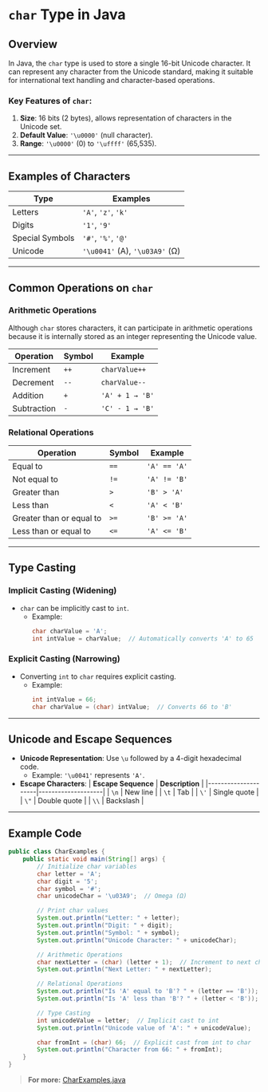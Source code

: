 # `char` Type in Java

## Overview
In Java, the `char` type is used to store a single 16-bit Unicode character. It can represent any character from the Unicode standard, making it suitable for international text handling and character-based operations.

### Key Features of `char`:
1. **Size**: 16 bits (2 bytes), allows representation of characters in the Unicode set.
2. **Default Value**: `'\u0000'` (null character).
3. **Range**: `'\u0000'` (0) to `'\uffff'` (65,535).

---

## Examples of Characters
| **Type**       | **Examples**               |
|-----------------|----------------------------|
| Letters         | `'A'`, `'z'`, `'k'`       |
| Digits          | `'1'`, `'9'`              |
| Special Symbols | `'#'`, `'%'`, `'@'`       |
| Unicode         | `'\u0041'` (A), `'\u03A9'` (Ω) |

---

## Common Operations on `char`

### **Arithmetic Operations**
Although `char` stores characters, it can participate in arithmetic operations because it is internally stored as an integer representing the Unicode value.

| **Operation**  | **Symbol** | **Example**           |
|-----------------|------------|-----------------------|
| Increment       | `++`       | `charValue++`        |
| Decrement       | `--`       | `charValue--`        |
| Addition        | `+`        | `'A' + 1 → 'B'`      |
| Subtraction     | `-`        | `'C' - 1 → 'B'`      |

### **Relational Operations**
| **Operation**       | **Symbol** | **Example**          |
|----------------------|------------|----------------------|
| Equal to            | `==`       | `'A' == 'A'`         |
| Not equal to        | `!=`       | `'A' != 'B'`         |
| Greater than        | `>`        | `'B' > 'A'`          |
| Less than           | `<`        | `'A' < 'B'`          |
| Greater than or equal to | `>=` | `'B' >= 'A'`         |
| Less than or equal to   | `<=` | `'A' <= 'B'`         |

---

## Type Casting

### **Implicit Casting** (Widening)
- `char` can be implicitly cast to `int`.
    - Example:
        ```java
        char charValue = 'A';
        int intValue = charValue;  // Automatically converts 'A' to 65
        ```

### **Explicit Casting** (Narrowing)
- Converting `int` to `char` requires explicit casting.
    - Example:
        ```java
        int intValue = 66;
        char charValue = (char) intValue;  // Converts 66 to 'B'
        ```

---

## Unicode and Escape Sequences
- **Unicode Representation**: Use `\u` followed by a 4-digit hexadecimal code.
    - Example: `'\u0041'` represents `'A'`.
- **Escape Characters**:
    | **Escape Sequence** | **Description**    |
    |---------------------|--------------------|
    | `\n`                | New line          |
    | `\t`                | Tab               |
    | `\'`                | Single quote      |
    | `\"`                | Double quote      |
    | `\\`                | Backslash         |

---

## Example Code
```java
public class CharExamples {
    public static void main(String[] args) {
        // Initialize char variables
        char letter = 'A';
        char digit = '5';
        char symbol = '#';
        char unicodeChar = '\u03A9';  // Omega (Ω)

        // Print char values
        System.out.println("Letter: " + letter);
        System.out.println("Digit: " + digit);
        System.out.println("Symbol: " + symbol);
        System.out.println("Unicode Character: " + unicodeChar);

        // Arithmetic Operations
        char nextLetter = (char) (letter + 1);  // Increment to next character
        System.out.println("Next Letter: " + nextLetter);

        // Relational Operations
        System.out.println("Is 'A' equal to 'B'? " + (letter == 'B'));
        System.out.println("Is 'A' less than 'B'? " + (letter < 'B'));

        // Type Casting
        int unicodeValue = letter;  // Implicit cast to int
        System.out.println("Unicode value of 'A': " + unicodeValue);

        char fromInt = (char) 66;  // Explicit cast from int to char
        System.out.println("Character from 66: " + fromInt);
    }
}
```

> **For more:** [CharExamples.java](./CharExamples.java)